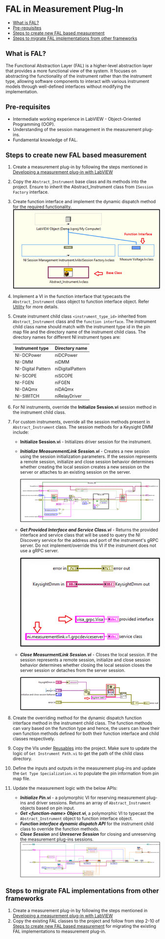 # FAL in Measurement Plug-In

- [What is FAL?](#what-is-fal)
- [Pre-requisites](#pre-requisites)
- [Steps to create new FAL based measurement](#steps-to-create-new-fal-based-measurement)
- [Steps to migrate FAL implementations from other frameworks](#steps-to-migrate-fal-implementations-from-other-frameworks)

## What is FAL?

The Functional Abstraction Layer (FAL) is a higher-level abstraction layer that provides a more functional view of the system. It focuses on abstracting the functionality of the instrument rather than the instrument type, allowing software components to interact with various instrument models through well-defined interfaces without modifying the implementation.

## Pre-requisites

- Intermediate working experience in LabVIEW - Object-Oriented Programming (OOP).
- Understanding of the session management in the measurement plug-ins.
- Fundamental knowledge of FAL.

## Steps to create new FAL based measurement

1. Create a measurement plug-in by following the steps mentioned in [Developing a measurement plug-in with LabVIEW](https://github.com/ni/measurement-plugin-labview?tab=readme-ov-file#developing-a-labview-measurement)
2. Copy the `Abstract_Instrument` base class and its methods into the project. Ensure to inherit the Abstract_Instrument class from `ISession Factory` interface.
3. Create function interface and implement the dynamic dispatch method for the required functionality.
    ![Base class and Function Interface](<FAL Images/Base and Function class.png>)
4. Implement a VI in the function interface that typecasts the `Abstract_Instrument` class object to function interface object. Refer [Utility](../../labview_fal/FAL/Functions/Measure_Voltage/Utility) for more details.
5. Create instrument child class `<instrument_type_id>` inherited from `Abstract_Instrument` class and the `function interface`. The instrument child class name should match with the instrument type id in the pin map file and the directory name of the instrument child class. The directory names for different NI instrument types are:

   Instrument type | Directory name
   --- | ---
   NI-DCPower | niDCPower
   NI-DMM | niDMM
   NI-Digital Pattern | niDigitalPattern
   NI-SCOPE | niSCOPE
   NI-FGEN | niFGEN
   NI-DAQmx | niDAQmx
   NI-SWITCH | niRelayDriver
6. For NI instruments, override the **Initialize Session.vi** session method in the instrument child class.
7. For custom instruments, override all the session methods present in `Abstract_Instrument` class. The session methods for a Keysight DMM include:
    - **Initialize Session.vi** - Initializes driver session for the instrument.
    - ***Initialize MeasurementLink Session.vi*** - Creates a new session using the session initialization parameters. If the session represents a remote session, initialize and close session behavior determines whether creating the local session creates a new session on the server or attaches to an existing session on the server.

        ![Initialize MeasurementLink Session](<FAL Images/KeysightDmm Initialize MeasurementLink Session.png>)

    - ***Get Provided Interface and Service Class.vi*** - Returns the provided interface and service class that will be used to query the NI Discovery service for the address and port of the instrument's gRPC server. Do not implement/override this VI if the instrument does not use a gRPC server.

        ![Get Provided Interface and Service Class](<FAL Images/KeysightDmm Get Provided Interface and Service Class.png>)

    - ***Close MeasurmentLink Session.vi*** - Closes the local session. If the session represents a remote session, initialize and close session behavior determines whether closing the local session closes the server session or detaches from the server session.

        ![Close MeasurementLink Session](<FAL Images/KeysightDmm Close MeasurementLink Session.png>)

8. Create the overriding method for the dynamic dispatch function interface method in the instrument child class. The function methods can vary based on the function type and hence, the users can have their own function methods defined for both their function interface and child classes respectively.
9. Copy the VIs under [Reusables](../../labview_fal/FAL/Reusables) into the project. Make sure to update the logic of `Get Instrument Path.vi` to get the path of the child class directory.
10. Define the inputs and outputs in the measurement plug-ins and update the `Get Type Specialization.vi` to populate the pin information from pin map file.
11. Update the measurement logic with the below APIs:
    - ***Initialize Pin.vi*** - a polymorphic VI for reserving measurement plug-ins and driver sessions. Returns an array of `Abstract_Instrument` objects based on pin input.
    - ***Get \<function-name\> Object.vi***, a polymorphic VI to typecast the `Abstract_Instrument` object to function interface object.
    - ***Function interface dynamic dispatch API*** for the instrument child class to override the function methods.
    - ***Close Session*** and ***Unreserve Session*** for closing and unreserving the measurement plug-ins sessions.
    ![Measurement Logic](<FAL Images/Measurement Logic.png>)

## Steps to migrate FAL implementations from other frameworks

1. Create a measurement plug-in by following the steps mentioned in [Developing a measurement plug-in with LabVIEW](https://www.ni.com/docs/en-US/bundle/measurementplugins/page/labview-measurements.html)
2. Copy the existing FAL classes to the project and follow from step 2-10 of [Steps to create new FAL based measurement](#steps-to-create-new-fal-based-measurement) for migrating the existing FAL implementations to measurement plug-in.
